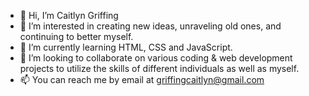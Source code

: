 - 👋 Hi, I’m Caitlyn Griffing
- 👀 I’m interested in creating new ideas, unraveling old ones, and continuing to better myself.
- 🌱 I’m currently learning HTML, CSS and JavaScript.
- 💞️ I’m looking to collaborate on various coding & web development projects to utilize the skills of different individuals as well as myself.
- 📫 You can reach me by email at griffingcaitlyn@gmail.com 

<!---
caitlyn-v-griffing/caitlyn-v-griffing is a ✨ special ✨ repository because its `README.md` (this file) appears on your GitHub profile.
You can click the Preview link to take a look at your changes.
--->
